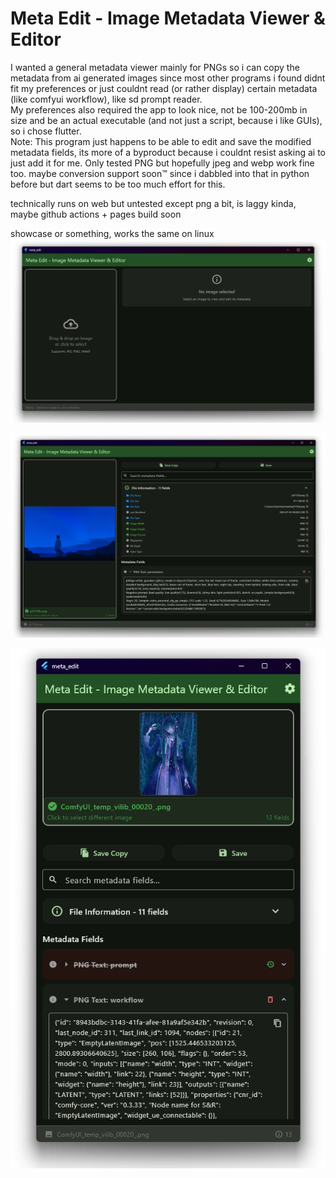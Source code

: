 # Meta Edit - Image Metadata Viewer & Editor

I wanted a general metadata viewer mainly for PNGs so i can copy the metadata from ai generated images since most other programs i found didnt fit my preferences or just couldnt read (or rather display) certain metadata (like comfyui workflow), like sd prompt reader.  
My preferences also required the app to look nice, not be 100-200mb in size and be an actual executable (and not just a script, because i like GUIs), so i chose flutter.  
Note: This program just happens to be able to edit and save the modified metadata fields, its more of a byproduct because i couldnt resist asking ai to just add it for me. Only tested PNG but hopefully jpeg and webp work fine too.
maybe conversion support soon:tm: since i dabbled into that in python before but dart seems to be too much effort for this.

technically runs on web but untested except png a bit, is laggy kinda, maybe github actions + pages build soon


showcase or something, works the same on linux
![alt text](image.png)

![alt text](image-1.png)

![alt text](image-2.png)
